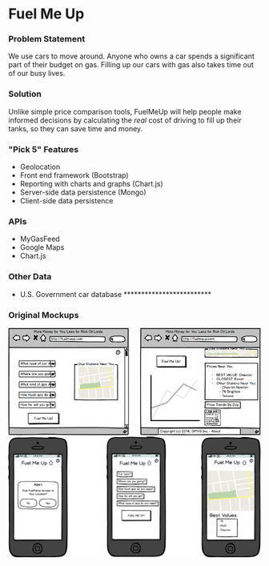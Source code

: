 Fuel Me Up
===================

### Problem Statement

We use cars to move around. Anyone who owns a car spends a significant part of their budget on gas. Filling up our cars with gas also takes time out of our busy lives.

### Solution

Unlike simple price comparison tools, FuelMeUp will help people make informed decisions by calculating the *real* cost of driving to fill up their tanks, so they can save time and money.

### "Pick 5" Features

+ Geolocation
+ Front end framework (Bootstrap)
+ Reporting with charts and graphs (Chart.js)
+ Server-side data persistence (Mongo)
+ Client-side data persistence

### APIs

+ MyGasFeed
+ Google Maps
+ Chart.js

### Other Data

+ U.S. Government car database *************************

### Original Mockups

![Web wireframe](/Design/webmockup.png)
![Mobile wireframe](/Design/mobilemockup.png)




